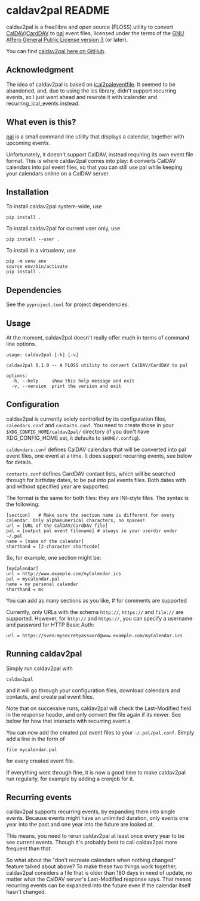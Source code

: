 caldav2pal README
=================

caldav2pal is a free/libre and open source (FLOSS) utility to convert
[CalDAV](https://en.wikipedia.org/wiki/CalDAV)/[CardDAV](https://en.wikipedia.org/wiki/CardDAV)
to [pal](https://palcal.sourceforge.net/) event files, licensed under the
terms of the [GNU Affero General Public License version 3](https://www.gnu.org/licenses/agpl.html)
(or later).

You can find [caldav2pal here on GitHub](https://github.com/DrMcCoy/caldav2pal).


Acknowledgment
--------------

The idea of caldav2pal is based on [ical2paleventfile](https://github.com/MHohenberg/ical2paleventfile).
It seemed to be abandoned, and, due to using the ics library, didn't support
recurring events, so I just went ahead and rewrote it with icalender and
recurring_ical_events instead.


What even is this?
------------------

[pal](https://palcal.sourceforge.net/) is a small command line utility that
displays a calendar, together with upcoming events.

Unfortunately, it doesn't support CalDAV, instead requiring its own event
file format. This is where caldav2pal comes into play: it converts CalDAV
calendars into pal event files, so that you can still use pal while keeping
your calendars online on a CalDAV server.


Installation
------------

To install caldav2pal system-wide, use
```
pip install .
```

To install caldav2pal for current user only, use
```
pip install --user .
```

To install in a virtualenv, use
```
pip -m venv env
source env/bin/activate
pip install .
```


Dependencies
------------

See the `pyproject.toml` for project dependencies.


Usage
-----

At the moment, caldav2pal doesn't really offer much in terms of command line
options.

```
usage: caldav2pal [-h] [-v]

caldav2pal 0.1.0 -- A FLOSS utility to convert CalDAV/CardDAV to pal

options:
  -h, --help     show this help message and exit
  -v, --version  print the version and exit
```


Configuration
-------------

caldav2pal is currently solely controlled by its configuration files,
`calendars.conf` and `contacts.conf`. You need to create those in your
`$XDG_CONFIG_HOME/caldav2pal/` directory (if you don't have XDG_CONFIG_HOME
set, it defaults to `$HOME/.config`).

`caldendars.conf` defines CalDAV calendars that will be converted into pal
event files, one event at a time. It does support recurring events, see
below for details.

`contacts.conf` defines CardDAV contact lists, which will be searched through
for birthday dates, to be put into pal events files. Both dates with and
without specified year are supported.

The format is the same for both files: they are INI-style files. The syntax
is the following:

```
[section]   # Make sure the section name is different for every calendar. Only alphanumerical characters, no spaces!
url = [URL of the CalDAV/CardDAV file]
pal = [output pal event filename] # always in your userdir under ~/.pal
name = [name of the calendar]
shorthand = [2-character shortcode]
```

So, for example, one section might be:

```
[myCalendar]
url = http://www.example.com/myCalendar.ics
pal = mycalendar.pal
name = my personal calendar
shorthand = mc
```

You can add as many sections as you like, # for comments are supported

Currently, only URLs with the schema `http://`, `https://` and `file://` are
supported. However, for `http://` and `https://`, you can specify a username
and password for HTTP Basic Auth:
```
url = https://sven:mysecretpassword@www.example.com/myCalendar.ics
```


Running caldav2pal
------------------

Simply run caldav2pal with
```
caldav2pal
```
and it will go through your configuration files, download calendars and
contacts, and create pal event files.

Note that on successive runs, caldav2pal will check the Last-Modified field
in the response header, and only convert the file again if its newer.
See below for how that interacts with recurring event.s

You can now add the created pal event files to your `~/.pal/pal.conf`.
Simply add a line in the form of
```
file mycalendar.pal
```
for every created event file.

If everything went through fine, it is now a good time to make caldav2pal run
regularly, for example by adding a cronjob for it.


Recurring events
----------------

caldav2pal supports recurring events, by expanding them into single events.
Because events might have an unlimited duration, only events one year into
the past and one year into the future are looked at.

This means, you need to rerun caldav2pal at least once every year to be
see current events. Though it's probably best to call caldav2pal more
frequent than that.

So what about the "don't recreate calendars when nothing changed" feature
talked about above? To make these two things work together, caldav2pal
considers a file that is older than 180 days in need of update, no matter
what the CalDAV server's Last-Modified response says. That means recurring
events can be expanded into the future even if the calendar itself hasn't
changed.
